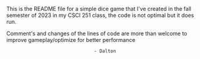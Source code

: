 This is the README file for a simple dice game that I've created in the fall semester of 2023 in my CSCI 251 class, the code is not optimal but it does run.

Comment's and changes of the lines of code are more than welcome to improve gameplay/optimize for better performance

                                    - Dalton